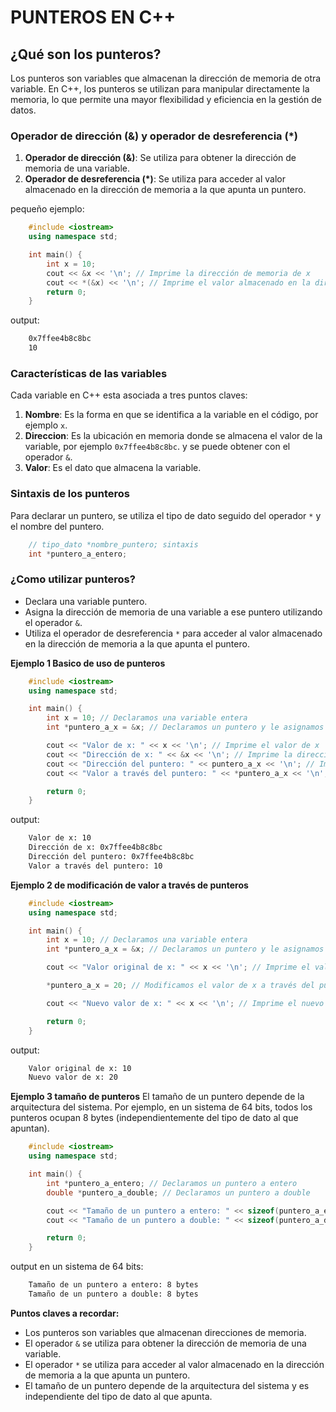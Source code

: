 # PUNTEROS EN C++

## ¿Qué son los punteros?
Los punteros son variables que almacenan la dirección de memoria de otra variable. En C++, los punteros se utilizan para manipular directamente la memoria, lo que permite una mayor flexibilidad y eficiencia en la gestión de datos.

### Operador de dirección (&) y operador de desreferencia (*)

1. **Operador de dirección (&)**: Se utiliza para obtener la dirección de memoria de una variable.
2. **Operador de desreferencia (*)**: Se utiliza para acceder al valor almacenado en la dirección de memoria a la que apunta un puntero.

pequeño ejemplo:

```cpp
    #include <iostream>
    using namespace std;

    int main() {
        int x = 10;
        cout << &x << '\n'; // Imprime la dirección de memoria de x
        cout << *(&x) << '\n'; // Imprime el valor almacenado en la dirección de memoria de x
        return 0;
    }
```

output:
``` bash
    0x7ffee4b8c8bc
    10
```

### Características de las variables
Cada variable en C++ esta asociada a tres puntos claves:

1. **Nombre**: Es la forma en que se identifica a la variable en el código, por ejemplo `x`.
2. **Direccion**: Es la ubicación en memoria donde se almacena el valor de la variable, por ejemplo `0x7ffee4b8c8bc`. y se puede obtener con el operador `&`.
3. **Valor**: Es el dato que almacena la variable.

### Sintaxis de los punteros
Para declarar un puntero, se utiliza el tipo de dato seguido del operador `*` y el nombre del puntero.

```cpp
    // tipo_dato *nombre_puntero; sintaxis
    int *puntero_a_entero;
```

### ¿Como utilizar punteros?

* Declara una variable puntero.
* Asigna la dirección de memoria de una variable a ese puntero utilizando el operador `&`.
* Utiliza el operador de desreferencia `*` para acceder al valor almacenado en la dirección de memoria a la que apunta el puntero.

**Ejemplo 1 Basico de uso de punteros**
```cpp
    #include <iostream>
    using namespace std;

    int main() {
        int x = 10; // Declaramos una variable entera
        int *puntero_a_x = &x; // Declaramos un puntero y le asignamos la dirección de x

        cout << "Valor de x: " << x << '\n'; // Imprime el valor de x
        cout << "Dirección de x: " << &x << '\n'; // Imprime la dirección de x
        cout << "Dirección del puntero: " << puntero_a_x << '\n'; // Imprime la dirección almacenada en el puntero (que es la dirección de x)
        cout << "Valor a través del puntero: " << *puntero_a_x << '\n'; // Imprime el valor a través del puntero

        return 0;
    }
```

output:
``` bash
    Valor de x: 10
    Dirección de x: 0x7ffee4b8c8bc
    Dirección del puntero: 0x7ffee4b8c8bc
    Valor a través del puntero: 10
```

**Ejemplo 2 de modificación de valor a través de punteros**
```cpp
    #include <iostream>
    using namespace std;

    int main() {
        int x = 10; // Declaramos una variable entera
        int *puntero_a_x = &x; // Declaramos un puntero y le asignamos la dirección de x

        cout << "Valor original de x: " << x << '\n'; // Imprime el valor original de x

        *puntero_a_x = 20; // Modificamos el valor de x a través del puntero

        cout << "Nuevo valor de x: " << x << '\n'; // Imprime el nuevo valor de x

        return 0;
    }
```

output:
``` bash
    Valor original de x: 10
    Nuevo valor de x: 20
```

**Ejemplo 3 tamaño de punteros**
El tamaño de un puntero depende de la arquitectura del sistema. Por ejemplo, en un sistema de 64 bits, todos los punteros ocupan 8 bytes (independientemente del tipo de dato al que apuntan).
```cpp
    #include <iostream>
    using namespace std;

    int main() {
        int *puntero_a_entero; // Declaramos un puntero a entero
        double *puntero_a_double; // Declaramos un puntero a double

        cout << "Tamaño de un puntero a entero: " << sizeof(puntero_a_entero) << " bytes\n"; // Imprime el tamaño de un puntero a entero
        cout << "Tamaño de un puntero a double: " << sizeof(puntero_a_double) << " bytes\n"; // Imprime el tamaño de un puntero a double

        return 0;
    }
```

output en un sistema de 64 bits:
``` bash
    Tamaño de un puntero a entero: 8 bytes
    Tamaño de un puntero a double: 8 bytes
```

**Puntos claves a recordar:**
- Los punteros son variables que almacenan direcciones de memoria.
- El operador `&` se utiliza para obtener la dirección de memoria de una variable.
- El operador `*` se utiliza para acceder al valor almacenado en la dirección de memoria a la que apunta un puntero.
- El tamaño de un puntero depende de la arquitectura del sistema y es independiente del tipo de dato al que apunta.